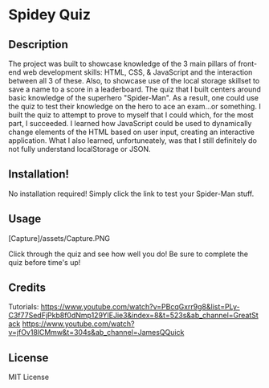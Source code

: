 # Spidey Quiz

## Description

The project was built to showcase knowledge of the 3 main pillars of front-end web development skills: HTML, CSS, & JavaScript and the interaction between all 3 of these. Also, to showcase use of the local storage skillset to save a name to a score in a leaderboard. The quiz that I built centers around basic knowledge of the superhero "Spider-Man". As a result, one could use the quiz to test their knowledge on the hero to ace an exam...or something. I built the quiz to attempt to prove to myself that I could which, for the most part, I succeeded. I learned how JavaScript could be used to dynamically change elements of the HTML based on user input, creating an interactive application. What I also learned, unfortuneately, was that I still definitely do not fully understand localStorage or JSON.  

## Installation!

No installation required! Simply click the link to test your Spider-Man stuff.

## Usage

[Capture]/assets/Capture.PNG

Click through the quiz and see how well you do! Be sure to complete the quiz before time's up!

## Credits

Tutorials: https://www.youtube.com/watch?v=PBcqGxrr9g8&list=PLy-C3f77SedFjPkb8f0dNmp129YlEJie3&index=8&t=523s&ab_channel=GreatStack
https://www.youtube.com/watch?v=jfOv18lCMmw&t=304s&ab_channel=JamesQQuick

## License

MIT License
